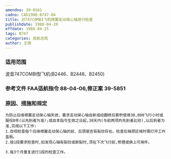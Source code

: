 ```yaml
---
amendno: 39-0161
cadno: CAD1988-B747-04
title: 对747COMBI飞机襟翼走动架心轴进行检查
publishdate: 1988-04-20
effdate: 1988-04-25
tags: B747
categories: 民航总局
author: 王扬
---
```


### 适用范围 
波音747COMBI型飞机(B2446、B2448、B2450)

<!--more-->
### 参考文件    FAA适航指令 88-04-06,修正案 39-5851 

### 原因、措施和规定 
    为防止后缘襟翼走动架心轴失效，要求走动架心轴自新或经翻修后累积使用30,000飞行小时或服役8年(以先到者为准);或自本指令生效之日起,30天内(与前两项的先到者比较),以后到者为准,完成以下工作: 
    1.目视检查每个后缘襟翼走动架心轴的前、后颈是否有裂纹存在。检查后轴颈区域时需打开工作盖板。 
    2.按1段要求检查时,如发现心轴有裂纹或断裂时,须在下次飞行前,修理或换上可用件。 

    3.每3个月重复进行1段的检查工作。
